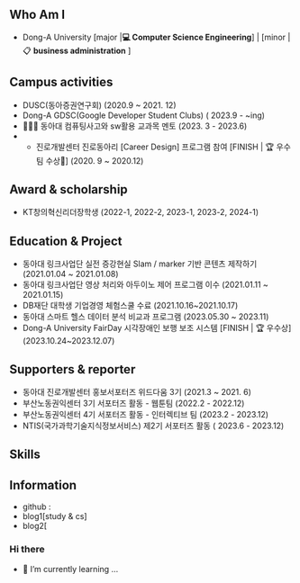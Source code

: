 ## Who Am I
- Dong-A University [major |**💻 Computer Science Engineering**] | [minor | 📋 **business administration** ]


## Campus activities
- DUSC(동아증권연구회) (2020.9 ~ 2021. 12)
- Dong-A GDSC(Google Developer Student Clubs) ( 2023.9 - ~ing)
- 👩🏻‍🏫 동아대 컴퓨팅사고와 sw활용 교과목 멘토 (2023. 3 - 2023.6)
- - 진로개발센터 진로동아리 [Career Design] 프로그램 참여
  [FINISH | 🏆 우수팀 수상🎉] (2020. 9 ~ 2020.12)

## Award & scholarship
- KT창의혁신리더장학생 (2022-1, 2022-2, 2023-1, 2023-2, 2024-1)


## Education & Project

- 동아대 링크사업단 실전 증강현실 Slam / marker 기반 콘텐츠 제작하기 (2021.01.04 ~ 2021.01.08)
- 동아대 링크사업단 영상 처리와 아두이노 제어 프로그램 이수 (2021.01.11 ~ 2021.01.15)
- DB재단 대학생 기업경영 체험스쿨 수료 (2021.10.16~2021.10.17)
- 동아대 스마트 헬스 데이터 분석 비교과 프로그램 (2023.05.30 ~ 2023.11)
- Dong-A University FairDay 시각장애인 보행 보조 시스템 [FINISH | 🏆 우수상] (2023.10.24~2023.12.07)

## Supporters & reporter
- 동아대 진로개발센터 홍보서포터즈 위드다움 3기 (2021.3 ~ 2021. 6)
- 부산노동권익센터 3기 서포터즈 활동 - 웹툰팀 (2022.2 - 2022.12)
- 부산노동권익센터 4기 서포터즈 활동 - 인터렉티브 팀 (2023.2 - 2023.12)
- NTIS(국가과학기술지식정보서비스) 제2기 서포터즈 활동 ( 2023.6 - 2023.12)


## Skills


## Information
- github :
- blog1[study & cs]
- blog2[


### Hi there
- 🌱 I’m currently learning ...
<!--
**erase-jeong/erase-jeong** is a ✨ _special_ ✨ repository because its `README.md` (this file) appears on your GitHub profile.

Here are some ideas to get you started:

- 🔭 I’m currently working on ...

- 👯 I’m looking to collaborate on ...
- 🤔 I’m looking for help with ...
- 💬 Ask me about ...
- 📫 How to reach me: ...
- 😄 Pronouns: ...
- ⚡ Fun fact: ...
-->
